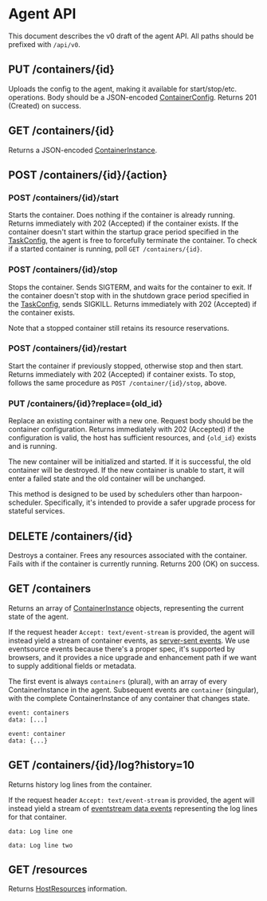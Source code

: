 # Agent API

This document describes the v0 draft of the agent API.
All paths should be prefixed with `/api/v0`.


## PUT /containers/{id}

Uploads the config to the agent, making it available for start/stop/etc.
operations. Body should be a JSON-encoded [ContainerConfig][containerconfig].
Returns 201 (Created) on success.


## GET /containers/{id}

Returns a JSON-encoded [ContainerInstance][containerinstance].


## POST /containers/{id}/{action}

### POST /containers/{id}/start

Starts the container. Does nothing if the container is already running.
Returns immediately with 202 (Accepted) if the container exists. If the
container doesn't start within the startup grace period specified in the
[TaskConfig][taskconfig], the agent is free to forcefully terminate the
container. To check if a started container is running, poll `GET
/containers/{id}`.

### POST /containers/{id}/stop

Stops the container. Sends SIGTERM, and waits for the container to exit. If
the container doesn't stop with in the shutdown grace period specified in the
[TaskConfig][taskconfig], sends SIGKILL. Returns immediately with 202
(Accepted) if the container exists.

Note that a stopped container still retains its resource reservations.

### POST /containers/{id}/restart

Start the container if previously stopped, otherwise stop and then start.
Returns immediately with 202 (Accepted) if container exists. To stop, follows
the same procedure as `POST /container/{id}/stop`, above.

### PUT /containers/{id}?replace={old_id}

Replace an existing container with a new one. Request body should be the
container configuration. Returns immediately with 202 (Accepted) if the
configuration is valid, the host has sufficient resources, and `{old_id}`
exists and is running.

The new container will be initialized and started. If it is successful, the old
container will be destroyed. If the new container is unable to start, it will
enter a failed state and the old container will be unchanged.

This method is designed to be used by schedulers other than harpoon-scheduler.
Specifically, it's intended to provide a safer upgrade process for stateful
services.

## DELETE /containers/{id}

Destroys a container. Frees any resources associated with the container. Fails
with if the container is currently running. Returns 200 (OK) on success.

## GET /containers

Returns an array of [ContainerInstance][containerinstance] objects,
representing the current state of the agent.

If the request header `Accept: text/event-stream` is provided, the agent will
instead yield a stream of container events, as [server-sent events][sse]. We
use eventsource events because there's a proper spec, it's supported by
browsers, and it provides a nice upgrade and enhancement path if we want to
supply additional fields or metadata.

[sse]: http://www.w3.org/TR/eventsource

The first event is always `containers` (plural), with an array of every
ContainerInstance in the agent. Subsequent events are `container` (singular),
with the complete ContainerInstance of any container that changes state.

```
event: containers
data: [...]

event: container
data: {...}
```

## GET /containers/{id}/log?history=10

Returns history log lines from the container.

If the request header `Accept: text/event-stream` is provided, the agent will
instead yield a stream of [eventstream data events][sse] representing the log
lines for that container.

```
data: Log line one

data: Log line two
```

## GET /resources

Returns [HostResources][hostresources] information.


[containerconfig]: http://godoc.org/github.com/soundcloud/harpoon/harpoon-agent/lib#ContainerConfig
[containerinstance]: http://godoc.org/github.com/soundcloud/harpoon/harpoon-agent/lib#ContainerInstance
[hostresources]: http://godoc.org/github.com/soundcloud/harpoon/harpoon-agent/lib#HostResources
[taskconfig]: http://godoc.org/github.com/soundcloud/harpoon/harpoon-configstore/lib#TaskConfig
